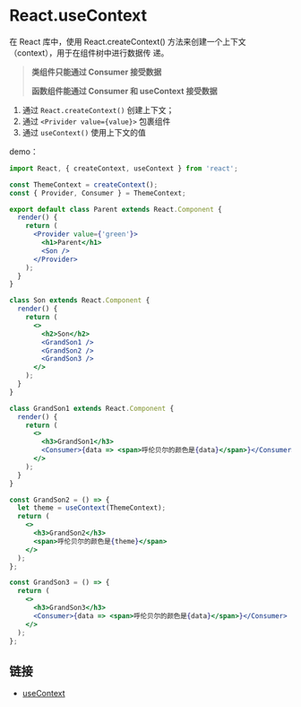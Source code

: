 # React.useContext

在 React 库中，使用 React.createContext() 方法来创建一个上下文（context），用于在组件树中进行数据传
递。

> **类组件只能通过 Consumer 接受数据**
>
> **函数组件能通过 Consumer 和 useContext 接受数据**

1. 通过 `React.createContext()` 创建上下文；
2. 通过 `<Privider value={value}>` 包裹组件
3. 通过 `useContext()` 使用上下文的值

demo：

```jsx
import React, { createContext, useContext } from 'react';

const ThemeContext = createContext();
const { Provider, Consumer } = ThemeContext;

export default class Parent extends React.Component {
  render() {
    return (
      <Provider value={'green'}>
        <h1>Parent</h1>
        <Son />
      </Provider>
    );
  }
}

class Son extends React.Component {
  render() {
    return (
      <>
        <h2>Son</h2>
        <GrandSon1 />
        <GrandSon2 />
        <GrandSon3 />
      </>
    );
  }
}

class GrandSon1 extends React.Component {
  render() {
    return (
      <>
        <h3>GrandSon1</h3>
        <Consumer>{data => <span>呼伦贝尔的颜色是{data}</span>}</Consumer>
      </>
    );
  }
}

const GrandSon2 = () => {
  let theme = useContext(ThemeContext);
  return (
    <>
      <h3>GrandSon2</h3>
      <span>呼伦贝尔的颜色是{theme}</span>
    </>
  );
};

const GrandSon3 = () => {
  return (
    <>
      <h3>GrandSon3</h3>
      <Consumer>{data => <span>呼伦贝尔的颜色是{data}</span>}</Consumer>
    </>
  );
};
```

## 链接

- [useContext](https://zh-hans.reactjs.org/docs/hooks-reference.html#usecontext)
